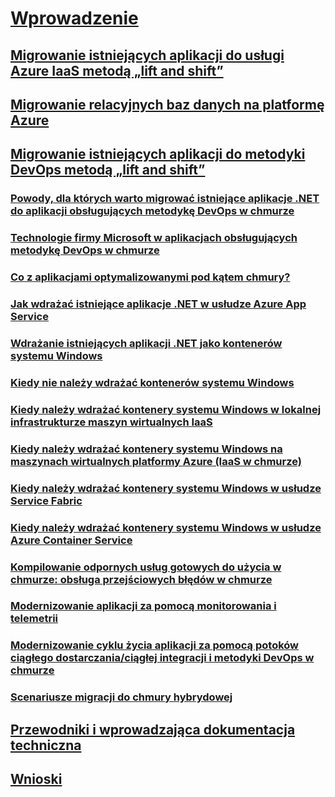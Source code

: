 # [Wprowadzenie](index.md)
## [Migrowanie istniejących aplikacji do usługi Azure IaaS metodą „lift and shift”](lift-and-shift-existing-apps-azure-iaas.md)
## [Migrowanie relacyjnych baz danych na platformę Azure](migrate-your-relational-databases-to-azure.md)
## [Migrowanie istniejących aplikacji do metodyki DevOps metodą „lift and shift”](./lift-and-shift-existing-apps-devops/index.md)
### [Powody, dla których warto migrować istniejące aplikacje .NET do aplikacji obsługujących metodykę DevOps w chmurze](./lift-and-shift-existing-apps-devops/reasons-to-lift-and-shift-existing-net-apps-to-cloud-devops-ready-applications.md)
### [Technologie firmy Microsoft w aplikacjach obsługujących metodykę DevOps w chmurze](./lift-and-shift-existing-apps-devops/microsoft-technologies-in-cloud-devops-ready-applications.md)
### [Co z aplikacjami optymalizowanymi pod kątem chmury?](./lift-and-shift-existing-apps-devops/what-about-cloud-optimized-applications.md)
### [Jak wdrażać istniejące aplikacje .NET w usłudze Azure App Service](./lift-and-shift-existing-apps-devops/how-to-deploy-existing-net-apps-to-azure-app-service.md)
### [Wdrażanie istniejących aplikacji .NET jako kontenerów systemu Windows](./lift-and-shift-existing-apps-devops/deploy-existing-net-apps-as-windows-containers.md)
### [Kiedy nie należy wdrażać kontenerów systemu Windows](./lift-and-shift-existing-apps-devops/when-not-to-deploy-to-windows-containers.md)
### [Kiedy należy wdrażać kontenery systemu Windows w lokalnej infrastrukturze maszyn wirtualnych IaaS](./lift-and-shift-existing-apps-devops/when-to-deploy-windows-containers-in-your-on-premises-iaas-vm-infrastructure.md)
### [Kiedy należy wdrażać kontenery systemu Windows na maszynach wirtualnych platformy Azure (IaaS w chmurze)](./lift-and-shift-existing-apps-devops/when-to-deploy-windows-containers-to-azure-vms-iaas-cloud.md)
### [Kiedy należy wdrażać kontenery systemu Windows w usłudze Service Fabric](./lift-and-shift-existing-apps-devops/when-to-deploy-windows-containers-to-service-fabric.md)
### [Kiedy należy wdrażać kontenery systemu Windows w usłudze Azure Container Service](./lift-and-shift-existing-apps-devops/when-to-deploy-windows-containers-to-azure-container-service-kubernetes.md)
### [Kompilowanie odpornych usług gotowych do użycia w chmurze: obsługa przejściowych błędów w chmurze](./lift-and-shift-existing-apps-devops/build-resilient-services-ready-for-the-cloud-embrace-transient-failures-in-the-cloud.md)
### [Modernizowanie aplikacji za pomocą monitorowania i telemetrii](./lift-and-shift-existing-apps-devops/modernize-your-apps-with-monitoring-and-telemetry.md)
### [Modernizowanie cyklu życia aplikacji za pomocą potoków ciągłego dostarczania/ciągłej integracji i metodyki DevOps w chmurze](./lift-and-shift-existing-apps-devops/modernize-your-apps-lifecycle-with-ci-cd-pipelines-and-devops-tools-in-the-cloud.md)
### [Scenariusze migracji do chmury hybrydowej](./lift-and-shift-existing-apps-devops/migrate-to-hybrid-cloud-scenarios.md)
## [Przewodniki i wprowadzająca dokumentacja techniczna](walkthroughs-technical-get-started-overview.md)
## [Wnioski](conclusions.md)
